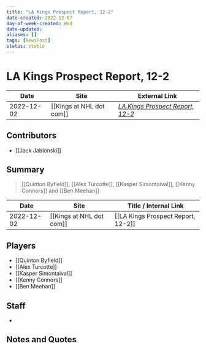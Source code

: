 ```yaml
---
title: "LA Kings Prospect Report, 12-2"
date-created: 2022-12-07
day-of-week-created: Wed
date-updated: 
aliases: []
tags: [NewsPost]
status: stable
---
```


# LA Kings Prospect Report, 12-2

| Date       | Site                 | External Link                                                                                               |
| ---------- | -------------------- | ----------------------------------------------------------------------------------------------------------- |
| 2022-12-02 | [[Kings at NHL dot com]] | [*LA Kings Prospect Report, 12-2*](https://www.nhl.com/kings/news/la-kings-prospect-report-122/c-338310498) |

## Contributors
- [[Jack Jablonski]]

## Summary
> [[Quinton Byfield]], [[Alex Turcotte]], [[Kasper Simontaival]], [[Kenny Connors]] and [[Ben Meehan]]

| Date       | Site                 | Title / Internal Link              |
| ---------- | -------------------- | ---------------------------------- |
| 2022-12-02 | [[Kings at NHL dot com]] | [[LA Kings Prospect Report, 12-2]] |

## Players
- [[Quinton Byfield]]
- [[Alex Turcotte]]
- [[Kasper Simontaival]]
- [[Kenny Connors]]
- [[Ben Meehan]]


## Staff
- 

## Notes and Quotes
> 

